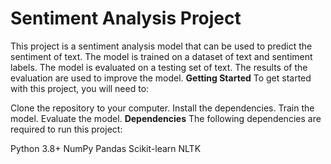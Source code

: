 # **Sentiment Analysis Project**
This project is a sentiment analysis model that can be used to predict the sentiment of text. The model is trained on a dataset of text and sentiment labels. The model is evaluated on a testing set of text. The results of the evaluation are used to improve the model.
**Getting Started**
To get started with this project, you will need to:

Clone the repository to your computer.
Install the dependencies.
Train the model.
Evaluate the model.
**Dependencies**
The following dependencies are required to run this project:

Python 3.8+
NumPy
Pandas
Scikit-learn
NLTK
